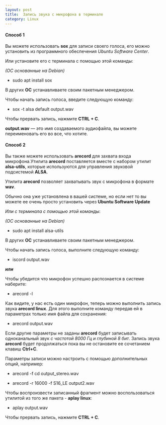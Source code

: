 ```yaml
---
layout: post
title:  Запись звука с микрофона в терминале
category: Linux
---
```


#### Способ 1

Вы можете использовать **sox** для записи своего голоса, его можно установить из программного обеспечения *Ubuntu Software Center*.

Или установите его с терминала с помощью этой команды:

*(ОС основанные на Debian)*

- sudo apt install sox
	
В других **ОС** устанавливаете своим пакетным менеджером.

Чтобы начать запись голоса, введите следующую команду:

- sox -t alsa default output.wav

Чтобы прервать запись, нажмите **CTRL + C**.

**output.wav** — это имя создаваемого аудиофайла, вы можете переименовать его во все, что хотите.

#### Способ 2

Вы также можете использовать **arecord** для захвата входа микрофона.Утилита **arecord** поставляется вместе с набором утилит **alsa-utils**, которые используются для управления звуковой подсистемой **ALSA**.

Утилита **arecord** позволяет захватывать звук с микрофона в формате **wav**.

 Обычно она уже установлена в вашей системе, но если нет то вы можете ее очень просто установить через **Ubuntu Software Update**

*Или с терминала с помощью этой команды*:

*(ОС основанные на Debian)*

- sudo apt install alsa-utils
	
В других **ОС** устанавливаете своим пакетным менеджером.

Чтобы начать запись голоса, выполните следующую команду:

- iscord output.wav

***или***

Чтобы убедится что микрофон успешно распознается в системе наберите:

 - arecord -l
 
 Как видите, у нас есть один микрофон, теперь можно выполнить запись звука **arecord linux**. Для этого выполните команду передав ей в параметрах только имя файла для сохранения:

 - arecord output.wav

Если другие параметры не заданы **arecord** будет записывать одноканальный звук *с частотой 8000 Гц и глубиной 8 бит*. Запись звука **arecord** будет продолжаться пока вы не остановите ее сочетанием клавиш **Ctrl+C**.

Параметры записи можно настроить с помощью дополнительных опций, например:

 - arecord -f cd output_stereo.wav

 - arecord -r 16000 -f S16_LE output2.wav
 
 Чтобы воспроизвести записанный фрагмент можно воспользоваться утилитой из того же пакета - **aplay linux**:

-  aplay output.wav

Чтобы прервать запись, нажмите **CTRL + C**.
